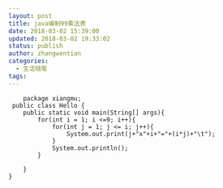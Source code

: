 ```yaml
---
layout: post
title: java编制99乘法表
date: 2018-03-02 15:39:00
updated: 2018-03-02 19:33:02
status: publish
author: zhangwentian
categories: 
  - 生活随笔
tags: 
---
```



        package xiangmu;
     public class Hello {
    	public static void main(String[] args){
    		for(int i = 1; i <=9; i++){
    			for(int j = 1; j <= i; j++){
    				System.out.print(j+"x"+i+"="+(i*j)+"\t");
    			}
    			System.out.println();
    		}
    		
    	}
    }

